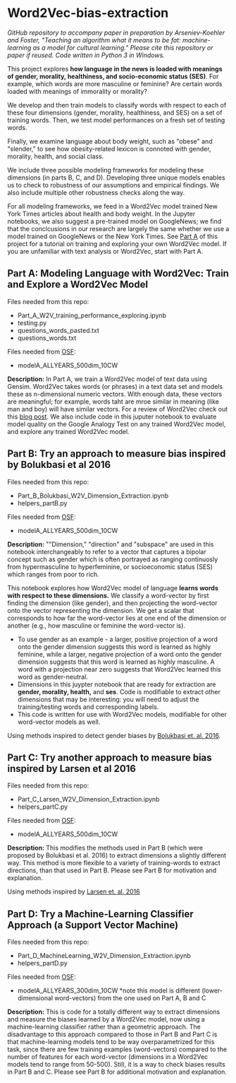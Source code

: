 # Word2Vec-bias-extraction

*GitHub repository to accompany paper in preparation by Arseniev-Koehler and Foster, "Teaching an algorithm what it means to be fat: machine-learning as a model for cultural learning." Please cite this repository or paper if reused. Code written in Python 3 in Windows.* 

This project explores **how language in the news is loaded with meanings of gender, morality, healthiness, and socio-economic status (SES)**. For example, which words are more masculine or feminine? Are certain words loaded with meanings of immorality or morality? 

We develop and then train models to classify words with respect to each of these four dimensions (gender, morality, healthiness, and SES) on a set of training words. Then, we test model performances on a fresh set of testing words. 

Finally, we examine language about body weight, such as "obese" and "slender,"  to see how obesity-related lexicon is connoted with gender, morality, health, and social class. 

We include three possible modeling frameworks for modeling these dimensions (in parts B, C, and D). Developing three unique models enables us to check to robustness of our assumptions and empirical findings. We also include multiple other robustness checks along the way. 

For all modeling frameworks, we feed in a Word2Vec model trained New York Times articles about health and body weight. In the Jupyter notebooks, we also suggest a pre-trained model on GoogleNews; we find that the conclcusions in our research are largely the same whether we use a model trained on GoogleNews or the New York Times. See [Part A](https://github.com/arsena-k/Word2Vec-bias-extraction) of this project for a tutorial on training and exploring your own Word2Vec model. If you are unfamiliar with text analysis or Word2Vec, start with Part A. 

## Part A:  Modeling Language with Word2Vec: Train and Explore a Word2Vec Model
Files needed from this repo:
* Part_A_W2V_training_performance_exploring.ipynb
* testing.py
* questions_words_pasted.txt
* questions_words.txt

Files needed from [OSF](https://osf.io/jvarx/files/):
* modelA_ALLYEARS_500dim_10CW

**Description:** In Part A, we train a Word2Vec model of text data using Gensim.  Word2Vec takes words (or phrases) in a text data set and models these as n-dimensional numeric vectors. With enough data, these vectors are meaningful; for example, words taht are mroe similar in meaning (like man and boy) will have similar vectors. For a review of Word2Vec check out this [blog post](http://mccormickml.com/2016/04/19/word2vec-tutorial-the-skip-gram-model/). We also include code in this juputer notebook to evaluate model quality on the Google Analogy Test on any trained Word2Vec model, and explore any trained Word2Vec model.

## Part B: Try an approach to measure bias inspired by Bolukbasi et al 2016
Files needed from this repo:
* Part_B_Bolukbasi_W2V_Dimension_Extraction.ipynb
* helpers_partB.py

Files needed from [OSF](https://osf.io/jvarx/files/):
 * modelA_ALLYEARS_500dim_10CW


**Description:** ""Dimension," "direction" and "subspace" are used in this notebook interchangeably to refer to a vector that captures a bipolar concept such as gender which is often portrayed as ranging continuosly from hypermasculine to hyperfeminine, or socioeconomic status (SES) which ranges from poor to rich. 

This notebook explores how Word2Vec model of language **learns words with respect to these dimensions.** We classify a word-vector by first finding the dimension (like gender), and then projecting the word-vector onto the vector representing the dimension. We get a scalar that corresponds to how far the word-vector lies at one end of the dimension or another (e.g., how masculine or feminine the word-vector is).
* To use gender as an example - a larger, positive projection of a word onto the gender dimension suggests this word is learned as highly feminine, while a larger, negative projection of a word onto the gender dimension suggests that this word is learned as highly masculine. A word with a projection near zero suggests that Word2Vec learned this word as gender-neutral. 
* Dimensions in this juypter notebook that are ready for extraction are **gender, morality, health,** and **ses**. Code is modifiable to extract other dimensions that may be interesting: you will need to adjust the training/testing words and corresponding labels. 
* This code is written for use with Word2Vec models, modifiable for other word-vector models as well. 

Using methods inspired to detect gender biases by [Bolukbasi et. al. 2016](https://arxiv.org/abs/1607.06520).

## Part C: Try another approach to measure bias inspired by Larsen et al 2016
Files needed from this repo:
* Part_C_Larsen_W2V_Dimension_Extraction.ipynb
* helpers_partC.py

Files needed from [OSF](https://osf.io/jvarx/files/):
 * modelA_ALLYEARS_500dim_10CW

**Description:** This modifies the methods used in Part B (which were proposed by Bolukbasi et al. 2016) to extract dimensions a slightly different way. This method is more flexible to a variety of training-words to extract directions, than that used in Part B. Please see Part B for motivation and explanation. 

Using methods inspired by [Larsen et. al. 2016](https://arxiv.org/abs/1512.09300?context=cs)

## Part D: Try a Machine-Learning Classifier Approach (a Support Vector Machine)
Files needed from this repo:
* Part_D_MachineLearning_W2V_Dimension_Extraction.ipynb
* helpers_partD.py

Files needed from [OSF](https://osf.io/jvarx/files/):
 * modelA_ALLYEARS_300dim_10CW     *note this model is different (lower-dimensional word-vectors) from the one used on Part A, B and C

**Description:** This is code for a totally different way to extract dimensions and measure the biases learned by a Word2Vec model, now using a machine-learning classifier rather than a geometric approach. The disadvantage to this approach compared to those in Part B and Part C is that machine-learning models tend to be way overparametrized for this task, since there are few training examples (word-vectors) compared to the number of features for each word-vector (dimensions in a Word2Vec models tend to range from 50-500). Still, it is a way to check biases results in Part B and C. Please see Part B for additional motivation and explanation. 




